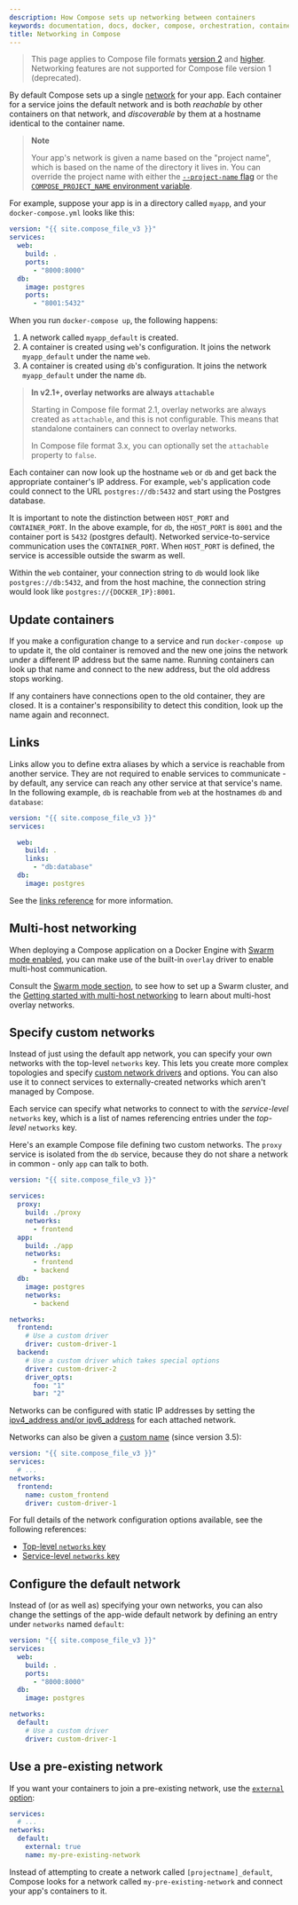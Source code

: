 ```yaml
---
description: How Compose sets up networking between containers
keywords: documentation, docs, docker, compose, orchestration, containers, networking
title: Networking in Compose
---
```


> This page applies to Compose file formats [version 2](compose-file/compose-file-v2.md) and [higher](compose-file/index.md). Networking features are not supported for Compose file version 1 (deprecated).

By default Compose sets up a single
[network](../engine/reference/commandline/network_create.md) for your app. Each
container for a service joins the default network and is both *reachable* by
other containers on that network, and *discoverable* by them at a hostname
identical to the container name.

> **Note**
>
> Your app's network is given a name based on the "project name",
> which is based on the name of the directory it lives in. You can override the
> project name with either the [`--project-name` flag](reference/index.md)
> or the [`COMPOSE_PROJECT_NAME` environment variable](reference/envvars.md#compose_project_name).

For example, suppose your app is in a directory called `myapp`, and your `docker-compose.yml` looks like this:

```yaml
version: "{{ site.compose_file_v3 }}"
services:
  web:
    build: .
    ports:
      - "8000:8000"
  db:
    image: postgres
    ports:
      - "8001:5432"
```

When you run `docker-compose up`, the following happens:

1.  A network called `myapp_default` is created.
2.  A container is created using `web`'s configuration. It joins the network
    `myapp_default` under the name `web`.
3.  A container is created using `db`'s configuration. It joins the network
    `myapp_default` under the name `db`.

> **In v2.1+, overlay networks are always `attachable`**
>
> Starting in Compose file format 2.1, overlay networks are always created as
> `attachable`, and this is not configurable. This means that standalone
> containers can connect to overlay networks.
>
> In Compose file format 3.x, you can optionally set the `attachable` property
> to `false`.

Each container can now look up the hostname `web` or `db` and
get back the appropriate container's IP address. For example, `web`'s
application code could connect to the URL `postgres://db:5432` and start
using the Postgres database.

It is important to note the distinction between `HOST_PORT` and `CONTAINER_PORT`.
In the above example, for `db`, the `HOST_PORT` is `8001` and the container port is
`5432` (postgres default). Networked service-to-service
communication uses the `CONTAINER_PORT`. When `HOST_PORT` is defined,
the service is accessible outside the swarm as well.

Within the `web` container, your connection string to `db` would look like
`postgres://db:5432`, and from the host machine, the connection string would
look like `postgres://{DOCKER_IP}:8001`.

## Update containers

If you make a configuration change to a service and run `docker-compose up` to update it, the old container is removed and the new one joins the network under a different IP address but the same name. Running containers can look up that name and connect to the new address, but the old address stops working.

If any containers have connections open to the old container, they are closed. It is a container's responsibility to detect this condition, look up the name again and reconnect.

## Links

Links allow you to define extra aliases by which a service is reachable from another service. They are not required to enable services to communicate - by default, any service can reach any other service at that service's name. In the following example, `db` is reachable from `web` at the hostnames `db` and `database`:

```yaml
version: "{{ site.compose_file_v3 }}"
services:

  web:
    build: .
    links:
      - "db:database"
  db:
    image: postgres
```

See the [links reference](compose-file/compose-file-v2.md#links) for more information.

## Multi-host networking

When deploying a Compose application on a Docker Engine with [Swarm mode enabled](../engine/swarm/index.md),
you can make use of the built-in `overlay` driver to enable multi-host communication.

Consult the [Swarm mode section](../engine/swarm/index.md), to see how to set up
a Swarm cluster, and the [Getting started with multi-host networking](../network/network-tutorial-overlay.md)
to learn about multi-host overlay networks.

## Specify custom networks

Instead of just using the default app network, you can specify your own networks with the top-level `networks` key. This lets you create more complex topologies and specify [custom network drivers](/engine/extend/plugins_network/) and options. You can also use it to connect services to externally-created networks which aren't managed by Compose.

Each service can specify what networks to connect to with the *service-level* `networks` key, which is a list of names referencing entries under the *top-level* `networks` key.

Here's an example Compose file defining two custom networks. The `proxy` service is isolated from the `db` service, because they do not share a network in common - only `app` can talk to both.

```yaml
version: "{{ site.compose_file_v3 }}"

services:
  proxy:
    build: ./proxy
    networks:
      - frontend
  app:
    build: ./app
    networks:
      - frontend
      - backend
  db:
    image: postgres
    networks:
      - backend

networks:
  frontend:
    # Use a custom driver
    driver: custom-driver-1
  backend:
    # Use a custom driver which takes special options
    driver: custom-driver-2
    driver_opts:
      foo: "1"
      bar: "2"
```

Networks can be configured with static IP addresses by setting the [ipv4_address and/or ipv6_address](compose-file/compose-file-v2.md#ipv4_address-ipv6_address) for each attached network.

Networks can also be given a [custom name](compose-file/compose-file-v3.md#network-configuration-reference) (since version 3.5):

```yaml
version: "{{ site.compose_file_v3 }}"
services:
  # ...
networks:
  frontend:
    name: custom_frontend
    driver: custom-driver-1
```

For full details of the network configuration options available, see the following references:

- [Top-level `networks` key](compose-file/compose-file-v2.md#network-configuration-reference)
- [Service-level `networks` key](compose-file/compose-file-v2.md#networks)

## Configure the default network

Instead of (or as well as) specifying your own networks, you can also change the settings of the app-wide default network by defining an entry under `networks` named `default`:

```yaml
version: "{{ site.compose_file_v3 }}"
services:
  web:
    build: .
    ports:
      - "8000:8000"
  db:
    image: postgres

networks:
  default:
    # Use a custom driver
    driver: custom-driver-1
```

## Use a pre-existing network

If you want your containers to join a pre-existing network, use the [`external` option](compose-file/compose-file-v2.md#network-configuration-reference):

```yaml
services:
  # ...
networks:
  default:
    external: true
    name: my-pre-existing-network
```

Instead of attempting to create a network called `[projectname]_default`, Compose looks for a network called `my-pre-existing-network` and connect your app's containers to it.
